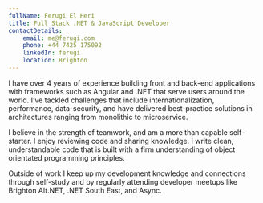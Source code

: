 ```yaml
---
fullName: Ferugi El Heri
title: Full Stack .NET & JavaScript Developer
contactDetails:
    email: me@ferugi.com
    phone: +44 7425 175092
    linkedIn: ferugi
    location: Brighton
---
```


I have over 4 years of experience building front and back-end applications with frameworks such as Angular and .NET that serve users around the world. I’ve tackled challenges that include internationalization, performance, data-security, and have delivered best-practice solutions in architectures ranging from monolithic to microservice.

I believe in the strength of teamwork, and am a more than capable self-starter. I enjoy reviewing code and sharing knowledge. I write clean, understandable code that is built with a firm understanding of object orientated programming principles. 

Outside of work I keep up my development knowledge and connections through self-study and by  regularly attending developer meetups like Brighton Alt.NET, .NET South East, and Async.
